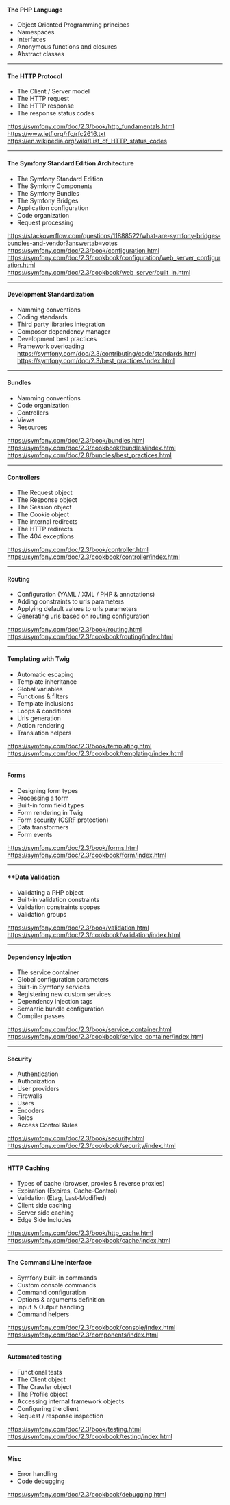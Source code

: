 #### **The PHP Language**
* Object Oriented Programming principes  
* Namespaces  
* Interfaces  
* Anonymous functions and closures  
* Abstract classes  

---

#### **The HTTP Protocol**
* The Client / Server model  
* The HTTP request  
* The HTTP response  
* The response status codes  

https://symfony.com/doc/2.3/book/http_fundamentals.html  
https://www.ietf.org/rfc/rfc2616.txt  
https://en.wikipedia.org/wiki/List_of_HTTP_status_codes  


---

#### **The Symfony Standard Edition Architecture**
* The Symfony Standard Edition  
* The Symfony Components  
* The Symfony Bundles  
* The Symfony Bridges  
* Application configuration  
* Code organization  
* Request processing  

https://stackoverflow.com/questions/11888522/what-are-symfony-bridges-bundles-and-vendor?answertab=votes  
https://symfony.com/doc/2.3/book/configuration.html  
https://symfony.com/doc/2.3/cookbook/configuration/web_server_configuration.html  
https://symfony.com/doc/2.3/cookbook/web_server/built_in.html  

---

#### **Development Standardization**
* Namming conventions  
* Coding standards  
* Third party libraries integration  
* Composer dependency manager  
* Development best practices  
* Framework overloading  
https://symfony.com/doc/2.3/contributing/code/standards.html
https://symfony.com/doc/2.3/best_practices/index.html

---

#### **Bundles**
* Namming conventions  
* Code organization  
* Controllers  
* Views  
* Resources  

https://symfony.com/doc/2.3/book/bundles.html  
https://symfony.com/doc/2.3/cookbook/bundles/index.html  
https://symfony.com/doc/2.8/bundles/best_practices.html  

---

#### **Controllers**
* The Request object  
* The Response object  
* The Session object  
* The Cookie object  
* The internal redirects  
* The HTTP redirects  
* The 404 exceptions  

https://symfony.com/doc/2.3/book/controller.html  
https://symfony.com/doc/2.3/cookbook/controller/index.html  

---

#### **Routing**
* Configuration (YAML / XML / PHP & annotations)  
* Adding constraints to urls parameters  
* Applying default values to urls parameters  
* Generating urls based on routing configuration  

https://symfony.com/doc/2.3/book/routing.html  
https://symfony.com/doc/2.3/cookbook/routing/index.html  

---

#### **Templating with Twig**
* Automatic escaping  
* Template inheritance  
* Global variables  
* Functions & filters  
* Template inclusions  
* Loops & conditions  
* Urls generation  
* Action rendering  
* Translation helpers  

https://symfony.com/doc/2.3/book/templating.html  
https://symfony.com/doc/2.3/cookbook/templating/index.html  

---

#### **Forms**
* Designing form types  
* Processing a form  
* Built-in form field types  
* Form rendering in Twig  
* Form security (CSRF protection)  
* Data transformers  
* Form events  

https://symfony.com/doc/2.3/book/forms.html  
https://symfony.com/doc/2.3/cookbook/form/index.html  


---

#### **Data Validation
* Validating a PHP object  
* Built-in validation constraints  
* Validation constraints scopes  
* Validation groups  

https://symfony.com/doc/2.3/book/validation.html
https://symfony.com/doc/2.3/cookbook/validation/index.html

---

#### **Dependency Injection** 
* The service container  
* Global configuration parameters  
* Built-in Symfony services  
* Registering new custom services  
* Dependency injection tags  
* Semantic bundle configuration  
* Compiler passes  

https://symfony.com/doc/2.3/book/service_container.html  
https://symfony.com/doc/2.3/cookbook/service_container/index.html  

---

#### **Security**
* Authentication  
* Authorization  
* User providers  
* Firewalls  
* Users  
* Encoders  
* Roles  
* Access Control Rules  

https://symfony.com/doc/2.3/book/security.html  
https://symfony.com/doc/2.3/cookbook/security/index.html  

---

#### **HTTP Caching**
* Types of cache (browser, proxies & reverse proxies)  
* Expiration (Expires, Cache-Control)  
* Validation (Etag, Last-Modified)  
* Client side caching  
* Server side caching  
* Edge Side Includes  

https://symfony.com/doc/2.3/book/http_cache.html  
https://symfony.com/doc/2.3/cookbook/cache/index.html  

---

#### **The Command Line Interface**
* Symfony built-in commands  
* Custom console commands  
* Command configuration  
* Options & arguments definition  
* Input & Output handling  
* Command helpers  

https://symfony.com/doc/2.3/cookbook/console/index.html  
https://symfony.com/doc/2.3/components/index.html  

---

#### **Automated testing**
* Functional tests  
* The Client object  
* The Crawler object  
* The Profile object  
* Accessing internal framework objects  
* Configuring the client  
* Request / response inspection  

https://symfony.com/doc/2.3/book/testing.html  
https://symfony.com/doc/2.3/cookbook/testing/index.html  

---

#### **Misc**
* Error handling  
* Code debugging  

https://symfony.com/doc/2.3/cookbook/debugging.html  
